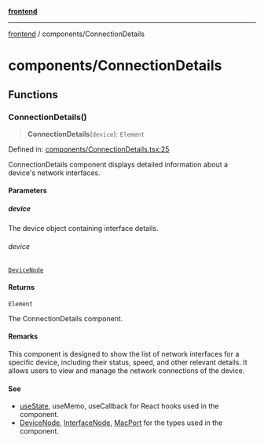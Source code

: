 [**frontend**](../README.md)

***

[frontend](../modules.md) / components/ConnectionDetails

# components/ConnectionDetails

## Functions

### ConnectionDetails()

> **ConnectionDetails**(`device`): `Element`

Defined in: [components/ConnectionDetails.tsx:25](https://github.com/PalisadoesFoundation/switchmap-ng/blob/develop/frontend/src/app/components/ConnectionDetails.tsx#L25)

ConnectionDetails component displays detailed information about a device's network interfaces.

#### Parameters

##### device

The device object containing interface details.

###### device

[`DeviceNode`](../types/graphql/GetZoneDevices.md#devicenode)

#### Returns

`Element`

The ConnectionDetails component.

#### Remarks

This component is designed to show the list of network interfaces for a specific device,
including their status, speed, and other relevant details. It allows users to view and
manage the network connections of the device.

#### See

 - [useState](#), useMemo, useCallback for React hooks used in the component.
 - [DeviceNode](../types/graphql/GetZoneDevices.md#devicenode), [InterfaceNode](../types/graphql/GetDeviceInterfaces.md#interfacenode), [MacPort](../types/graphql/GetDeviceInterfaces.md#macport) for the types used in the component.
